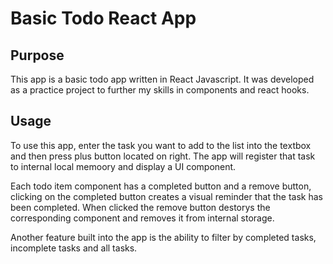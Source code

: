 # Basic Todo React App

## Purpose

This app is a basic todo app written in React Javascript. It was developed as a practice project to further my skills in components and react hooks.

## Usage

To use this app, enter the task you want to add to the list into the textbox and then press plus button located on right.
The app will register that task to internal local memoory and display a UI component.

Each todo item component has a completed button and a remove button, clicking on the completed button creates a visual reminder that the task has been completed. When clicked the remove button destorys the corresponding component and removes it from internal storage.

Another feature built into the app is the ability to filter by completed tasks, incomplete tasks and all tasks.
